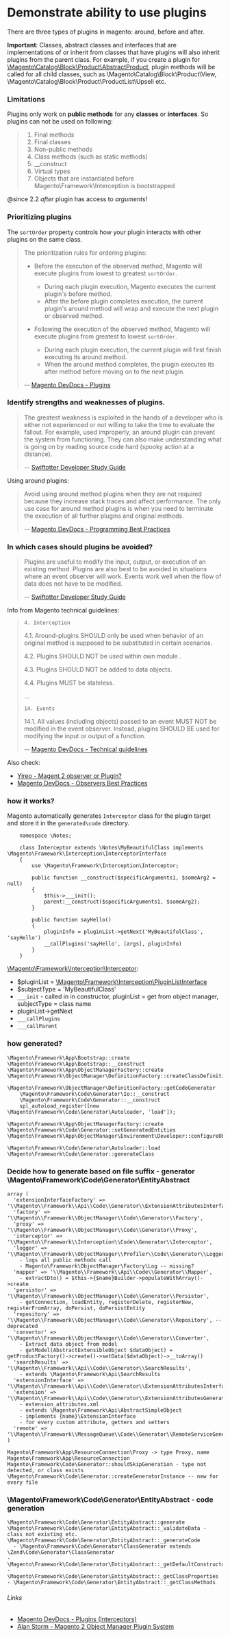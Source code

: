 # Demonstrate ability to use plugins

There are three types of plugins in magento: around, before and after.

__Important__: Classes, abstract classes and interfaces that are implementations of or inherit from classes that have plugins will also inherit plugins from the parent class.
For example, if you create a plugin for [\Magento\Catalog\Block\Product\AbstractProduct](https://github.com/magento/magento2/blob/2.2-develop/app/code/Magento/Catalog/Block/Product/AbstractProduct.php),
plugin methods will be called for all child classes, such as \Magento\Catalog\Block\Product\View, \Magento\Catalog\Block\Product\ProductList\Upsell etc.

### Limitations

Plugins only work on __public methods__ for any __classes__ or __interfaces__. 
So plugins can not be used on following:

> 1. Final methods
> 1. Final classes
> 1. Non-public methods
> 1. Class methods (such as static methods)
> 1. __construct
> 1. Virtual types
> 1. Objects that are instantiated before Magento\Framework\Interception is bootstrapped

@since 2.2 *after* plugin has access to *arguments*! 

### Prioritizing plugins

The `sortOrder` property controls how your plugin interacts with other plugins on the same class. 

> The prioritization rules for ordering plugins:
>
> * Before the execution of the observed method, Magento will execute plugins from lowest to greatest `sortOrder`.
>
>   * During each plugin execution, Magento executes the current plugin's before method.
>   * After the before plugin completes execution, the current plugin's around method will wrap and execute the next plugin or observed method.
>
> * Following the execution of the observed method, Magento will execute plugins from greatest to lowest `sortOrder`.
>
>   * During each plugin execution, the current plugin will first finish executing its around method.
>   * When the around method completes, the plugin executes its after method before moving on to the next plugin.
>
> -- [Magento DevDocs - Plugins](https://devdocs.magento.com/guides/v2.2/extension-dev-guide/plugins.html#prioritizing-plugins)

### Identify strengths and weaknesses of plugins.

> The greatest weakness is exploited in the hands of a developer who is either not
> experienced or not willing to take the time to evaluate the fallout. For example,
> used improperly, an around plugin can prevent the system from functioning.
> They can also make understanding what is going on by reading source code hard
> (spooky action at a distance).
>
> -- [Swiftotter Developer Study Guide](https://swiftotter.com/technical/certifications/magento-2-certified-developer-study-guide)

Using around plugins:
> Avoid using around method plugins when they are not required because they increase stack traces and affect performance. 
> The only use case for around method plugins is when you need to terminate the execution of all further plugins and original methods.
>
> -- [Magento DevDocs - Programming Best Practices](https://devdocs.magento.com/guides/v2.2/ext-best-practices/extension-coding/common-programming-bp.html#using-around-plugins)

### In which cases should plugins be avoided?

> Plugins are useful to modify the input, output, or execution of an existing method.
> Plugins are also best to be avoided in situations where an event observer will work.
> Events work well when the flow of data does not have to be modified.
>
> -- [Swiftotter Developer Study Guide](https://swiftotter.com/technical/certifications/magento-2-certified-developer-study-guide)

Info from Magento technical guidelines:
> `4. Interception`
> 
> 4.1. Around-plugins SHOULD only be used when behavior of an original method is supposed to be substituted in certain scenarios.
> 
> 4.2. Plugins SHOULD NOT be used within own module .
> 
> 4.3. Plugins SHOULD NOT be added to data objects.
> 
> 4.4. Plugins MUST be stateless.
>
> ...
> 
> `14. Events`
> 
> 14.1. All values (including objects) passed to an event MUST NOT be modified in the event observer. Instead, plugins SHOULD BE used for modifying the input or output of a function.
>
> -- [Magento DevDocs - Technical guidelines](https://devdocs.magento.com/guides/v2.2/coding-standards/technical-guidelines.html)


Also check:
- [Yireo - Magent 2 observer or Plugin?](https://www.yireo.com/blog/1875-magent-2-observer-or-plugin)
- [Magento DevDocs - Observers Best Practices](https://devdocs.magento.com/guides/v2.2/ext-best-practices/extension-coding/observers-bp.html)


### how it works?

Magento automatically generates `Interceptor` class for the plugin target and store it in the `generated\code` directory.

```
    namespace \Notes;

    class Interceptor extends \Notes\MyBeautifulClass implements \Magento\Framework\Interception\InterceptorInterface
    {
        use \Magento\Framework\Interception\Interceptor;

        public function __construct($specificArguments1, $someArg2 = null)
        {
            $this->___init();
            parent:__construct($specificArguments1, $someArg2);
        }

        public function sayHello()
        {
            pluginInfo = pluginList->getNext('MyBeautifulClass', 'sayHello')
            __callPlugins('sayHello', [args], pluginInfo)
        }
    }
```

[\Magento\Framework\Interception\Interceptor](https://github.com/magento/magento2/blob/2.2-develop/lib/internal/Magento/Framework/Interception/Interceptor.php):

- $pluginList = [\Magento\Framework\Interception\PluginListInterface](https://github.com/magento/magento2/blob/2.2-develop/lib/internal/Magento/Framework/Interception/PluginListInterface.php)
- $subjectType = 'MyBeautifulClass'
- `___init` - called in in constructor, pluginList = get from object manager, subjectType = class name
- pluginList->getNext
- `___callPlugins`
- `___callParent`

### how generated?

    \Magento\Framework\App\Bootstrap::create
    \Magento\Framework\App\Bootstrap::__construct
    \Magento\Framework\App\ObjectManagerFactory::create
    \Magento\Framework\ObjectManager\DefinitionFactory::createClassDefinition
        \Magento\Framework\ObjectManager\DefinitionFactory::getCodeGenerator
        \Magento\Framework\Code\Generator\Io::__construct
        \Magento\Framework\Code\Generator::__construct
        spl_autoload_register([new \Magento\Framework\Code\Generator\Autoloader, 'load']);

    \Magento\Framework\App\ObjectManagerFactory::create
    \Magento\Framework\Code\Generator::setGeneratedEntities
    \Magento\Framework\App\ObjectManager\Environment\Developer::configureObjectManager

    \Magento\Framework\Code\Generator\Autoloader::load
    \Magento\Framework\Code\Generator::generateClass

### Decide how to generate based on file suffix - generator \Magento\Framework\Code\Generator\EntityAbstract
```
array (
  'extensionInterfaceFactory' => '\\Magento\\Framework\\Api\\Code\\Generator\\ExtensionAttributesInterfaceFactoryGenerator',
  'factory' => '\\Magento\\Framework\\ObjectManager\\Code\\Generator\\Factory',
  'proxy' => '\\Magento\\Framework\\ObjectManager\\Code\\Generator\\Proxy',
  'interceptor' => '\\Magento\\Framework\\Interception\\Code\\Generator\\Interceptor',
  'logger' => '\\Magento\\Framework\\ObjectManager\\Profiler\\Code\\Generator\\Logger',
    - logs all public methods call
    - Magento\Framework\ObjectManager\Factory\Log -- missing?
  'mapper' => '\\Magento\\Framework\\Api\\Code\\Generator\\Mapper',
    - extractDto() = $this->{$name}Builder->populateWithArray()->create
  'persistor' => '\\Magento\\Framework\\ObjectManager\\Code\\Generator\\Persistor',
    - getConnection, loadEntity, registerDelete, registerNew, registerFromArray, doPersist, doPersistEntity
  'repository' => '\\Magento\\Framework\\ObjectManager\\Code\\Generator\\Repository', -- deprecated
  'convertor' => '\\Magento\\Framework\\ObjectManager\\Code\\Generator\\Converter',
    - Extract data object from model
    - getModel(AbstractExtensibleObject $dataObject) = getProductFactory()->create()->setData($dataObject)->__toArray()
  'searchResults' => '\\Magento\\Framework\\Api\\Code\\Generator\\SearchResults',
    - extends \Magento\Framework\Api\SearchResults
  'extensionInterface' => '\\Magento\\Framework\\Api\\Code\\Generator\\ExtensionAttributesInterfaceGenerator',
  'extension' => '\\Magento\\Framework\\Api\\Code\\Generator\\ExtensionAttributesGenerator',
    - extension_attributes.xml
    - extends \Magento\Framework\Api\AbstractSimpleObject
    - implements {name}\ExtensionInterface
    - for every custom attribute, getters and setters
  'remote' => '\\Magento\\Framework\\MessageQueue\\Code\\Generator\\RemoteServiceGenerator',
)
```

```
Magento\Framework\App\ResourceConnection\Proxy -> type Proxy, name Magento\Framework\App\ResourceConnection
Magento\Framework\Code\Generator::shouldSkipGeneration - type not detected, or class exists
\Magento\Framework\Code\Generator::createGeneratorInstance -- new for every file
```

### \Magento\Framework\Code\Generator\EntityAbstract - code generation
```
\Magento\Framework\Code\Generator\EntityAbstract::generate
\Magento\Framework\Code\Generator\EntityAbstract::_validateData - class not existing etc.
\Magento\Framework\Code\Generator\EntityAbstract::_generateCode
  - \Magento\Framework\Code\Generator\ClassGenerator extends \Zend\Code\Generator\ClassGenerator
- \Magento\Framework\Code\Generator\EntityAbstract::_getDefaultConstructorDefinition
- \Magento\Framework\Code\Generator\EntityAbstract::_getClassProperties
- \Magento\Framework\Code\Generator\EntityAbstract::_getClassMethods
```

###### Links
- [Magento DevDocs - Plugins (Interceptors)](https://devdocs.magento.com/guides/v2.2/extension-dev-guide/plugins.html)
- [Alan Storm - Magento 2 Object Manager Plugin System](https://alanstorm.com/magento_2_object_manager_plugin_system/)